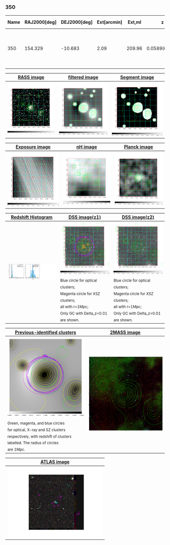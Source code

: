 <div STYLE="page-break-after: always;"></div>

### 350

|Name|RAJ2000[deg]|DEJ2000[deg] |Ext[arcmin]| Ext,ml | z | z_src| C|GC(XSZ,Delta_z<0.01)| GC(OPT,Delta_z<0.01)|GC| R_sig[arcmin] | R500[arcmin] | R500[Mpc]| CRsig[c/s] | CR500[c/s] |L500[1E44 erg/s]|F500[1E-12 erg/s/cm^2]| M500[1E14 Msun]|Tx[keV]|Cnt_sig|Beta|Rc[arcmin]|Comment|Alias|
|---|---|---|---|---|---|------|---|--------|---------|----------|---|---|---|---|---|---|---|---|---|---|---|---|---|---|
|350| 154.329| -10.683| 2.09| 209.96| 0.0589(0.005)| z1, z_xsz| B| L03, MCXC, PSZ2, Tar, XB| A, N| A, L03, MCXC, N, PSZ2, Tar, W, XB| 11.238| 13.229| 0.904| 0.542(0.042)| 0.559(0.043)| 0.832(0.031)| 10.015(0.374)| 2.22(0.04)| 3.57(0.04)| 232.7| 0.938(-0.075+0.045)| 4.883(-0.480+0.318)| -| k232|

|[RASS image](../image/350/350_img.pdf)|[filtered image](../image/350/350_fil.pdf)|[Segment image](../image/350/350_seg.pdf)|
|-------------------|--------------------|-------------------|
| <img src="../image/350/350_img.png" width="300">  | <img src="../image/350/350_fil.png" width="300">   | <img src="../image/350/350_seg.png" width="300">  |

|[Exposure image](../image/350/350_mex.pdf)| [nH image](../image/350/350_nh.pdf)| [Planck image](../image/350/350_p.pdf)|
|-------------------|--------------------|-------------------|
|<img src="../image/350/350_mex.png" width="300">   | <img src="../image/350/350_nh.png" width="300">    | <img src="../image/350/350_p.png" width="300"> |

|[Redshift Histogram](../image/350/350_zg.pdf) | [DSS image(z1)](../image/350/350_dss_z1.pdf)      |  [DSS image(z2)](../image/350/350_dss_z2.pdf)    |
|-------------------|--------------------|-------------------|
|<img src="../image/350/350_zg.png" width="300"> |<img src="../image/350/350_dss_z1.png" width="300"> <sub><br>Blue circle for optical clusters; <br>Magenta circle for XSZ clusters; <br>all with r=1Mpc; <br>Only GC with Delta_z<0.01 are shown. </sub>| <img src="../image/350/350_dss_z2.png" width="300"><sub><br>Blue circle for optical clusters; <br>Magenta circle for XSZ clusters; <br>all with r=1Mpc; <br>Only GC with Delta_z<0.01 are shown. </sub> |

|[Previous-identified clusters](../image/350/350_gc.pdf) | [2MASS image](../image/350/350_2mass.pdf)      |
|-------------------|-------------------|
|<img src=../image/350/350_gc.png width="300"> <br><sub>Green, magenta, and blue circles <br>for optical, X-ray and SZ clusters <br>respectively, with redshift of clusters <br>labelled. The radius of circles <br>are 1Mpc.</sub>|<img src="../image/350/350_2mass.png" width="300">  |

|[ATLAS image](../image/350/350_s.pdf)        |
|-------------------|
| <img src="../image/350/350_s.png" width="300">  |
